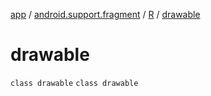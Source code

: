 [app](../../../index.md) / [android.support.fragment](../../index.md) / [R](../index.md) / [drawable](./index.md)

# drawable

`class drawable`
`class drawable`